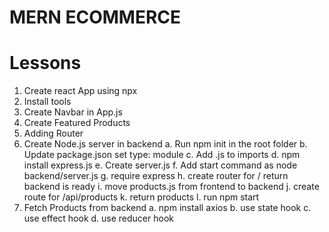 # MERN ECOMMERCE

# Lessons

1. Create react App using npx
2. Install tools
3. Create Navbar in App.js
4. Create Featured Products
5. Adding Router
6. Create Node.js server in backend
   a. Run npm init in the root folder
   b. Update package.json set type: module
   c. Add .js to imports
   d. npm install express.js
   e. Create server.js
   f. Add start command as node backend/server.js
   g. require express
   h. create router for / return backend is ready
   i. move products.js from frontend to backend
   j. create route for /api/products
   k. return products
   l. run npm start
7. Fetch Products from backend
   a. npm install axios
   b. use state hook
   c. use effect hook
   d. use reducer hook
